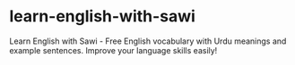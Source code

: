 # learn-english-with-sawi
Learn English with Sawi - Free English vocabulary with Urdu meanings and example sentences. Improve your language skills easily!
